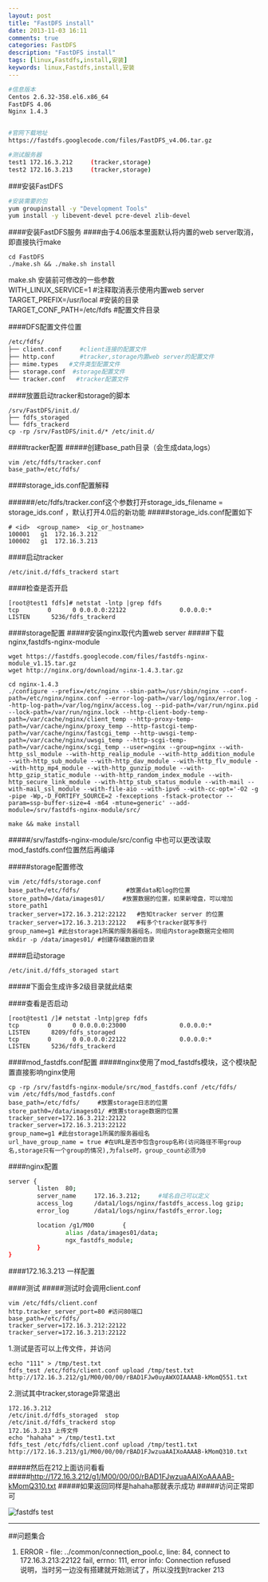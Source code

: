 ```yaml
---
layout: post
title: "FastDFS install"
date: 2013-11-03 16:11
comments: true
categories: FastDFS
description: "FastDFS install"
tags: [linux,Fastdfs,install,安装]
keywords: linux,Fastdfs,install,安装 
---
```


```bash
#信息版本     
Centos 2.6.32-358.el6.x86_64
FastDFS 4.06
Nginx 1.4.3


#官网下载地址
https://fastdfs.googlecode.com/files/FastDFS_v4.06.tar.gz

#测试服务器
test1 172.16.3.212     (tracker,storage)
test2 172.16.3.213     (tracker,storage)
```


###安装FastDFS

```bash
#安装需要的包
yum groupinstall -y "Development Tools"
yum install -y libevent-devel pcre-devel zlib-devel
```

<!-- more -->

####安装FastDFS服务
####由于4.06版本里面默认将内置的web server取消，即直接执行make

```
cd FastDFS
./make.sh && ./make.sh install
```

make.sh 安装前可修改的一些参数  
WITH_LINUX_SERVICE=1     #注释取消表示使用内置web server  
TARGET_PREFIX=/usr/local    #安装的目录  
TARGET_CONF_PATH=/etc/fdfs #配置文件目录  



####DFS配置文件位置

```bash
/etc/fdfs/  
├── client.conf     #client连接的配置文件  
├── http.conf       #tracker,storage内置web server的配置文件  
├── mime.types   #文件类型配置文件  
├── storage.conf  #storage配置文件  
└── tracker.conf   #tracker配置文件  
```

####放置启动tracker和storage的脚本

```
/srv/FastDFS/init.d/
├── fdfs_storaged
└── fdfs_trackerd
cp -rp /srv/FastDFS/init.d/* /etc/init.d/
```


####tracker配置
#####创建base_path目录（会生成data,logs）

```
vim /etc/fdfs/tracker.conf 
base_path=/etc/fdfs/
```

####storage_ids.conf配置解释

######/etc/fdfs/tracker.conf这个参数打开storage_ids_filename = storage_ids.conf ，默认打开4.0后的新功能
#####storage_ids.conf配置如下

```
# <id>  <group_name>  <ip_or_hostname>
100001   g1  172.16.3.212
100002   g1  172.16.3.213
```



####启动tracker

```
/etc/init.d/fdfs_trackerd start
```


####检查是否开启

```
[root@test1 fdfs]# netstat -lntp |grep fdfs
tcp        0      0 0.0.0.0:22122               0.0.0.0:*                   LISTEN      5236/fdfs_trackerd
```


####storage配置
#####安装nginx取代内置web server
#####下载nginx,fastdfs-nginx-module

```
wget https://fastdfs.googlecode.com/files/fastdfs-nginx-module_v1.15.tar.gz
wget http://nginx.org/download/nginx-1.4.3.tar.gz
```
```
cd nginx-1.4.3
./configure --prefix=/etc/nginx --sbin-path=/usr/sbin/nginx --conf-path=/etc/nginx/nginx.conf --error-log-path=/var/log/nginx/error.log --http-log-path=/var/log/nginx/access.log --pid-path=/var/run/nginx.pid --lock-path=/var/run/nginx.lock --http-client-body-temp-path=/var/cache/nginx/client_temp --http-proxy-temp-path=/var/cache/nginx/proxy_temp --http-fastcgi-temp-path=/var/cache/nginx/fastcgi_temp --http-uwsgi-temp-path=/var/cache/nginx/uwsgi_temp --http-scgi-temp-path=/var/cache/nginx/scgi_temp --user=nginx --group=nginx --with-http_ssl_module --with-http_realip_module --with-http_addition_module --with-http_sub_module --with-http_dav_module --with-http_flv_module --with-http_mp4_module --with-http_gunzip_module --with-http_gzip_static_module --with-http_random_index_module --with-http_secure_link_module --with-http_stub_status_module --with-mail --with-mail_ssl_module --with-file-aio --with-ipv6 --with-cc-opt='-O2 -g -pipe -Wp,-D_FORTIFY_SOURCE=2 -fexceptions -fstack-protector --param=ssp-buffer-size=4 -m64 -mtune=generic' --add-module=/srv/fastdfs-nginx-module/src/

make && make install
```

#####/srv/fastdfs-nginx-module/src/config 中也可以更改读取mod_fastdfs.conf位置然后再编译


#####storage配置修改

```
vim /etc/fdfs/storage.conf
base_path=/etc/fdfs/             #放置data和log的位置
store_path0=/data/images01/     #放置数据的位置，如果新增盘，可以增加store_path1
tracker_server=172.16.3.212:22122   #告知tracker server 的位置
tracker_server=172.16.3.213:22122   #有多个tracker就写多行
group_name=g1 #此台storage1所属的服务器组名，同组内storage数据完全相同
mkdir -p /data/images01/ #创建存储数据的目录
```

####启动storage
```
/etc/init.d/fdfs_storaged start
```

#####下面会生成许多2级目录就此结束


####查看是否启动

```
[root@test1 /]# netstat -lntp|grep fdfs
tcp        0      0 0.0.0.0:23000               0.0.0.0:*                   LISTEN      8209/fdfs_storaged 
tcp        0      0 0.0.0.0:22122               0.0.0.0:*                   LISTEN      5236/fdfs_trackerd
```

####mod_fastdfs.conf配置
#####nginx使用了mod_fastdfs模块，这个模块配置直接影响nginx使用
```
cp -rp /srv/fastdfs-nginx-module/src/mod_fastdfs.conf /etc/fdfs/
vim /etc/fdfs/mod_fastdfs.conf
base_path=/etc/fdfs/     #放置storage日志的位置
store_path0=/data/images01/ #放置storage数据的位置
tracker_server=172.16.3.212:22122
tracker_server=172.16.3.213:22122
group_name=g1 #此台storage1所属的服务器组名
url_have_group_name = true #在URL是否中包含group名称(访问路径不带group名,storage只有一个group的情况),为false时，group_count必须为0
```

####nginx配置
```bash
server {
        listen  80;
        server_name     172.16.3.212;     #域名自己可以定义
        access_log      /data1/logs/nginx/fastdfs_access.log gzip;
        error_log       /data1/logs/nginx/fastdfs_error.log;

        location /g1/M00        {
                alias /data/images01/data;
                ngx_fastdfs_module;
        }
}
```


####172.16.3.213 一样配置

####测试
#####测试时会调用client.conf
```
vim /etc/fdfs/client.conf
http.tracker_server_port=80 #访问80端口
base_path=/etc/fdfs/
tracker_server=172.16.3.212:22122
tracker_server=172.16.3.213:22122
```

1.测试是否可以上传文件，并访问
```
echo "111" > /tmp/test.txt
fdfs_test /etc/fdfs/client.conf upload /tmp/test.txt
http://172.16.3.212/g1/M00/00/00/rBAD1FJw0uyAWXOIAAAAB-kMomQ551.txt
```

2.测试其中tracker,storage异常退出
```
172.16.3.212
/etc/init.d/fdfs_storaged  stop
/etc/init.d/fdfs_trackerd stop
172.16.3.213 上传文件
echo "hahaha" > /tmp/test1.txt
fdfs_test /etc/fdfs/client.conf upload /tmp/test1.txt
http://172.16.3.213/g1/M00/00/00/rBAD1FJwzuaAAIXoAAAAB-kMomQ310.txt
```

#####然后在212上面访问看看
#####http://172.16.3.212/g1/M00/00/00/rBAD1FJwzuaAAIXoAAAAB-kMomQ310.txt
#####如果返回同样是hahaha那就表示成功
#####访问正常即可

![fastdfs test](/images/blog_img/fastdfs.png)

------------------------------------------

##问题集合
1. ERROR - file: ../common/connection_pool.c, line: 84, connect to 172.16.3.213:22122 fail, errno: 111, error info: Connection refused  
说明，当时另一边没有搭建就开始测试了，所以没找到tracker 213  
